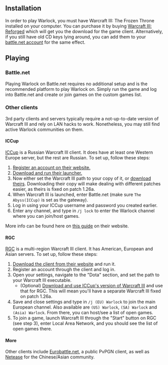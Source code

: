 ## Installation

In order to play Warlock, you must have Warcraft III: The Frozen Throne installed on your computer. You can purchase it by buying [Warcraft III: Reforged](https://playwarcraft3.com/en-us/) which will get you the download for the game client. Alternatively, if you still have old CD keys lying around, you can add them to your [battle.net account](https://battle.net/account/) for the same effect.


## Playing

### Battle.net

Playing Warlock on Battle.net requires no additional setup and is the recommended platform to play Warlock on. Simply run the game and log into Battle.net and create or join games on the custom games list.


### Other clients

3rd party clients and servers typically require a not-up-to-date version of Warcraft III and rely on LAN hacks to work. Nonetheless, you may still find active Warlock communities on them.


#### ICCup

[ICCup](https://iccup.com/) is a Russian Warcraft III client. It does have at least one Western Europe server, but the rest are Russian. To set up, follow these steps:

1. [Register an account on their website.](https://iccup.com/en/register.html)
2. [Download and run their launcher.](https://iccup.com/en/files.html)
3. Now either set the Warcraft III path to your copy of it, or [download theirs](https://iccup.com/dota/dota_start.html). Downloading their copy will make dealing with different patches easier, as theirs is fixed on patch 1.26a.
4. When Warcraft III is launched, enter Battle.net (make sure `The Abyss(ICCup)` is set as the gateway).
5. Log in using your ICCup username and password you created earlier.
6. Enter any channel, and type in `/j lock` to enter the Warlock channel where you can join/host games.

More info can be found here on [this guide](https://iccup.com/dota/dota_start.html) on their website.


#### RGC

[RGC](http://rankedgaming.com/) is a multi-region Warcraft III client. It has American, European and Asian servers. To set up, follow these steps:

1. [Download the client from their website](http://rankedgaming.com/) and run it.
2. Register an account through the client and log in.
3. Open your settings, navigate to the "Dota" section, and set the path to your Warcraft III executable.
    - (Optional) [Download and use ICCup's version of Warcraft III](https://iccup.com/dota/dota_start.html) and use that for RGC. This will mean you'll have a separate Warcraft III fixed on patch 1.26a.
4. Save and close settings and type in `/j (EU) Warlock` to join the main European channel. Also available are `(US) Warlock`, `(SA) Warlock` and `(Asia) Warlock`. From there, you can host/see a list of open games.
5. To join a game, launch Warcraft III through the "Start" button on RGC (see step 3), enter Local Area Network, and you should see the list of open games there.


#### More

Other clients include [Eurobattle.net](http://eurobattle.net/), a public PvPGN client, as well as [Netease](https://warcraft3.info/articles/147/guide-how-to-play-on-netease) for the Chinese/Asian community.
